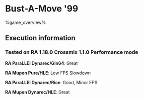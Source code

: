 # Bust-A-Move '99 

%game_overview%

## Execution information

### Tested on RA 1.18.0 Crossmix 1.1.0 Performance mode

**RA ParaLLEl Dynarec/Gln64**: Great

**RA Mupen Pure/HLE**: Low FPS Slowdown

**RA ParaLLEl Dynarec/Rice**: Good, Minor FPS

**RA Mupen Dynarec/HLE**: Great
